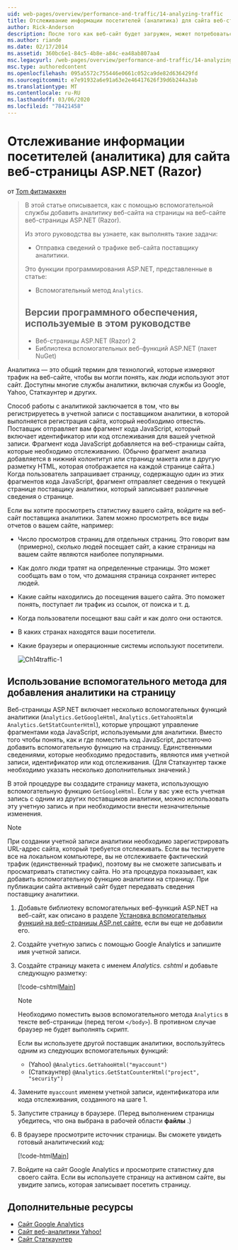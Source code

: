 ```yaml
---
uid: web-pages/overview/performance-and-traffic/14-analyzing-traffic
title: Отслеживание информации посетителей (аналитика) для сайта веб-страницы ASP.NET (Razor) | Документация Майкрософт
author: Rick-Anderson
description: После того как веб-сайт будет загружен, может потребоваться проанализировать трафик веб-сайта.
ms.author: riande
ms.date: 02/17/2014
ms.assetid: 360bc6e1-84c5-4b8e-a84c-ea48ab807aa4
msc.legacyurl: /web-pages/overview/performance-and-traffic/14-analyzing-traffic
msc.type: authoredcontent
ms.openlocfilehash: 095a5572c755446e0661c052ca9de82d636429fd
ms.sourcegitcommit: e7e91932a6e91a63e2e46417626f39d6b244a3ab
ms.translationtype: MT
ms.contentlocale: ru-RU
ms.lasthandoff: 03/06/2020
ms.locfileid: "78421458"
---
```

# <a name="tracking-visitor-information-analytics-for-an-aspnet-web-pages-razor-site"></a>Отслеживание информации посетителей (аналитика) для сайта веб-страницы ASP.NET (Razor)

от [Tom фитзмаккен](https://github.com/tfitzmac)

> В этой статье описывается, как с помощью вспомогательной службы добавить аналитику веб-сайта на страницы на веб-сайте веб-страницы ASP.NET (Razor).
> 
> Из этого руководства вы узнаете, как выполнять такие задачи:
> 
> - Отправка сведений о трафике веб-сайта поставщику аналитики.
> 
> Это функции программирования ASP.NET, представленные в статье:
> 
> - Вспомогательный метод `Analytics`.
>   
> 
> ## <a name="software-versions-used-in-the-tutorial"></a>Версии программного обеспечения, используемые в этом руководстве
> 
> 
> - Веб-страницы ASP.NET (Razor) 2
> - Библиотека вспомогательных веб-функций ASP.NET (пакет NuGet)

Аналитика — это общий термин для технологий, которые измеряют трафик на веб-сайте, чтобы вы могли понять, как люди используют этот сайт. Доступны многие службы аналитики, включая службы из Google, Yahoo, Статкаунтер и других.

Способ работы с аналитикой заключается в том, что вы регистрируетесь в учетной записи с поставщиком аналитики, в которой выполняется регистрация сайта, который необходимо отвестиь. Поставщик отправляет вам фрагмент кода JavaScript, который включает идентификатор или код отслеживания для вашей учетной записи. Фрагмент кода JavaScript добавляется на веб-страницы сайта, которые необходимо отслеживанию. (Обычно фрагмент анализа добавляется в нижний колонтитул или страницу макета или в другую разметку HTML, которая отображается на каждой странице сайта.) Когда пользователь запрашивает страницу, содержащую один из этих фрагментов кода JavaScript, фрагмент отправляет сведения о текущей странице поставщику аналитики, который записывает различные сведения о странице.

Если вы хотите просмотреть статистику вашего сайта, войдите на веб-сайт поставщика аналитики. Затем можно просмотреть все виды отчетов о вашем сайте, например:

- Число просмотров страниц для отдельных страниц. Это говорит вам (примерно), сколько людей посещает сайт, а какие страницы на вашем сайте являются наиболее популярными.
- Как долго люди тратят на определенные страницы. Это может сообщать вам о том, что домашняя страница сохраняет интерес людей.
- Какие сайты находились до посещения вашего сайта. Это поможет понять, поступает ли трафик из ссылок, от поиска и т. д.
- Когда пользователи посещают ваш сайт и как долго они остаются.
- В каких странах находятся ваши посетители.
- Какие браузеры и операционные системы используют посетители.

    ![Ch14traffic-1](14-analyzing-traffic/_static/image1.jpg)

## <a name="using-a-helper-to-add-analytics-to-a-page"></a>Использование вспомогательного метода для добавления аналитики на страницу

Веб-страницы ASP.NET включает несколько вспомогательных функций аналитики (`Analytics.GetGoogleHtml`, `Analytics.GetYahooHtml`и `Analytics.GetStatCounterHtml`), которые упрощают управление фрагментами кода JavaScript, используемыми для аналитики. Вместо того чтобы понять, как и где поместить код JavaScript, достаточно добавить вспомогательную функцию на страницу. Единственными сведениями, которые необходимо предоставить, являются имя учетной записи, идентификатор или код отслеживания. (Для Статкаунтер также необходимо указать несколько дополнительных значений.)

В этой процедуре вы создадите страницу макета, использующую вспомогательную функцию `GetGoogleHtml`. Если у вас уже есть учетная запись с одним из других поставщиков аналитики, можно использовать эту учетную запись и при необходимости внести незначительные изменения.

> [!NOTE]
> При создании учетной записи аналитики необходимо зарегистрировать URL-адрес сайта, который требуется отслеживать. Если вы тестируете все на локальном компьютере, вы не отслеживаете фактический трафик (единственный трафик), поэтому вы не сможете записывать и просматривать статистику сайта. Но эта процедура показывает, как добавить вспомогательную функцию аналитики на страницу. При публикации сайта активный сайт будет передавать сведения поставщику аналитики.

1. Добавьте библиотеку вспомогательных веб-функций ASP.NET на веб-сайт, как описано в разделе [Установка вспомогательных функций на веб-страницы ASP.net сайте](https://go.microsoft.com/fwlink/?LinkId=252372), если вы еще не добавили его.
2. Создайте учетную запись с помощью Google Analytics и запишите имя учетной записи.
3. Создайте страницу макета с именем *Analytics. cshtml* и добавьте следующую разметку:

    [!code-cshtml[Main](14-analyzing-traffic/samples/sample1.cshtml)]

    > [!NOTE]
    > Необходимо поместить вызов вспомогательного метода `Analytics` в тексте веб-страницы (перед тегом `</body>`). В противном случае браузер не будет выполнять скрипт.

    Если вы используете другой поставщик аналитики, воспользуйтесь одним из следующих вспомогательных функций:

    - (Yahoo) `@Analytics.GetYahooHtml("myaccount")`
    - (Статкаунтер) `@Analytics.GetStatCounterHtml("project", "security")`
4. Замените `myaccount` именем учетной записи, идентификатора или кода отслеживания, созданного на шаге 1.
5. Запустите страницу в браузере. (Перед выполнением страницы убедитесь, что она выбрана в рабочей области **файлы** .)
6. В браузере просмотрите источник страницы. Вы сможете увидеть готовый аналитический код:

    [!code-html[Main](14-analyzing-traffic/samples/sample2.html)]
7. Войдите на сайт Google Analytics и просмотрите статистику для своего сайта. Если вы используете страницу на активном сайте, вы увидите запись, которая записывает посетить страницу.

<a id="Additional_Resources"></a>
## <a name="additional-resources"></a>Дополнительные ресурсы

- [Сайт Google Analytics](https://www.google.com/analytics/)
- [Сайт веб-аналитики Yahoo!](http://help.yahoo.com/l/us/yahoo/ywa/)
- [Сайт Статкаунтер](http://statcounter.com/)
